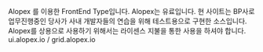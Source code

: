 Alopex 를 이용한 FrontEnd Type입니다.
Alopex는 유료입니다.
현 사이트는 BP사로 업무진행중인 당사가
사내 개발자들의 연습을 위해 테스트용으로 구현한 소스입니다.
 Alopex를 상용으로 사용하기 위해서는 라이센스 지불을 통한 사용을 하셔야 합니다.
ui.alopex.io / grid.alopex.io
